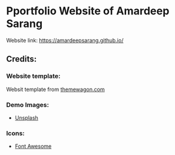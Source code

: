 # Pportfolio Website of Amardeep Sarang
Website link: https://amardeepsarang.github.io/ 

## Credits:
### Website template:
Websit template from [themewagon.com](https://themewagon.com/themes/safs-one-page-free-bootstrap-4-html5-personal-portfolio-website-template-web-developer/) 
### Demo Images:
- [Unsplash](unsplash.com)

### Icons:
- [Font Awesome](fontawesome.io)

